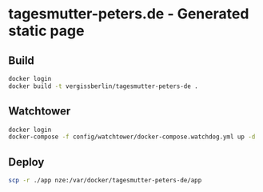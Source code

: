 # tagesmutter-peters.de - Generated static page

## Build

```bash
docker login
docker build -t vergissberlin/tagesmutter-peters-de .
```

## Watchtower

```bash
docker login
docker-compose -f config/watchtower/docker-compose.watchdog.yml up -d
```

## Deploy

```bash
scp -r ./app nze:/var/docker/tagesmutter-peters-de/app
```
